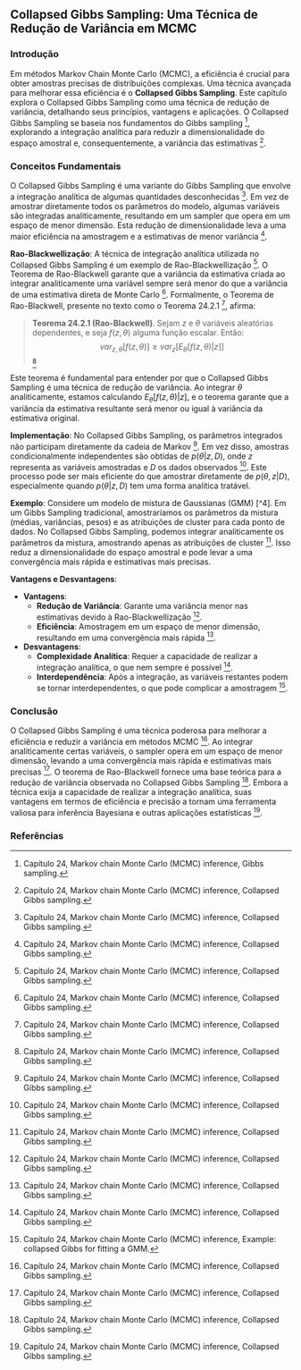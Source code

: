 ## Collapsed Gibbs Sampling: Uma Técnica de Redução de Variância em MCMC

### Introdução
Em métodos Markov Chain Monte Carlo (MCMC), a eficiência é crucial para obter amostras precisas de distribuições complexas. Uma técnica avançada para melhorar essa eficiência é o **Collapsed Gibbs Sampling**. Este capítulo explora o Collapsed Gibbs Sampling como uma técnica de redução de variância, detalhando seus princípios, vantagens e aplicações. O Collapsed Gibbs Sampling se baseia nos fundamentos do Gibbs sampling [^8], explorando a integração analítica para reduzir a dimensionalidade do espaço amostral e, consequentemente, a variância das estimativas [^5].

### Conceitos Fundamentais

O Collapsed Gibbs Sampling é uma variante do Gibbs Sampling que envolve a integração analítica de algumas quantidades desconhecidas [^5]. Em vez de amostrar diretamente todos os parâmetros do modelo, algumas variáveis são integradas analiticamente, resultando em um sampler que opera em um espaço de menor dimensão. Esta redução de dimensionalidade leva a uma maior eficiência na amostragem e a estimativas de menor variância [^5].

**Rao-Blackwellização**: A técnica de integração analítica utilizada no Collapsed Gibbs Sampling é um exemplo de Rao-Blackwellização [^5]. O Teorema de Rao-Blackwell garante que a variância da estimativa criada ao integrar analiticamente uma variável sempre será menor do que a variância de uma estimativa direta de Monte Carlo [^5]. Formalmente, o Teorema de Rao-Blackwell, presente no texto como o Teorema 24.2.1 [^5], afirma:

> **Teorema 24.2.1 (Rao-Blackwell)**. Sejam $z$ e $\theta$ variáveis aleatórias dependentes, e seja $f(z, \theta)$ alguma função escalar. Então:
> $$var_{z,\theta}[f(z, \theta)] \geq var_z[E_{\theta}[f(z, \theta)|z]]$$ [^5]

Este teorema é fundamental para entender por que o Collapsed Gibbs Sampling é uma técnica de redução de variância. Ao integrar $\theta$ analiticamente, estamos calculando $E_{\theta}[f(z, \theta)|z]$, e o teorema garante que a variância da estimativa resultante será menor ou igual à variância da estimativa original.

**Implementação**: No Collapsed Gibbs Sampling, os parâmetros integrados não participam diretamente da cadeia de Markov [^5]. Em vez disso, amostras condicionalmente independentes são obtidas de $p(\theta|z, D)$, onde $z$ representa as variáveis amostradas e $D$ os dados observados [^5]. Este processo pode ser mais eficiente do que amostrar diretamente de $p(\theta, z|D)$, especialmente quando $p(\theta|z, D)$ tem uma forma analítica tratável.

**Exemplo**: Considere um modelo de mistura de Gaussianas (GMM) [^4]. Em um Gibbs Sampling tradicional, amostraríamos os parâmetros da mistura (médias, variâncias, pesos) e as atribuições de cluster para cada ponto de dados. No Collapsed Gibbs Sampling, podemos integrar analiticamente os parâmetros da mistura, amostrando apenas as atribuições de cluster [^5]. Isso reduz a dimensionalidade do espaço amostral e pode levar a uma convergência mais rápida e estimativas mais precisas.

**Vantagens e Desvantagens**:
*   **Vantagens**:
    *   **Redução de Variância**: Garante uma variância menor nas estimativas devido à Rao-Blackwellização [^5].
    *   **Eficiência**: Amostragem em um espaço de menor dimensão, resultando em uma convergência mais rápida [^5].
*   **Desvantagens**:
    *   **Complexidade Analítica**: Requer a capacidade de realizar a integração analítica, o que nem sempre é possível [^5].
    *   **Interdependência**: Após a integração, as variáveis restantes podem se tornar interdependentes, o que pode complicar a amostragem [^6].

### Conclusão

O Collapsed Gibbs Sampling é uma técnica poderosa para melhorar a eficiência e reduzir a variância em métodos MCMC [^5]. Ao integrar analiticamente certas variáveis, o sampler opera em um espaço de menor dimensão, levando a uma convergência mais rápida e estimativas mais precisas [^5]. O teorema de Rao-Blackwell fornece uma base teórica para a redução de variância observada no Collapsed Gibbs Sampling [^5]. Embora a técnica exija a capacidade de realizar a integração analítica, suas vantagens em termos de eficiência e precisão a tornam uma ferramenta valiosa para inferência Bayesiana e outras aplicações estatísticas [^5].

### Referências
[^5]: Capítulo 24, Markov chain Monte Carlo (MCMC) inference, Collapsed Gibbs sampling.
[^6]: Capítulo 24, Markov chain Monte Carlo (MCMC) inference, Example: collapsed Gibbs for fitting a GMM.
[^8]: Capítulo 24, Markov chain Monte Carlo (MCMC) inference, Gibbs sampling.

<!-- END -->